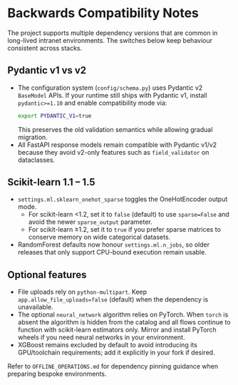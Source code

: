 # Backwards Compatibility Notes

The project supports multiple dependency versions that are common in long-lived intranet environments. The switches below keep behaviour consistent across stacks.

## Pydantic v1 vs v2

- The configuration system (`config/schema.py`) uses Pydantic v2 `BaseModel` APIs. If your runtime still ships with Pydantic v1, install `pydantic>=1.10` and enable compatibility mode via:
  ```bash
  export PYDANTIC_V1=true
  ```
  This preserves the old validation semantics while allowing gradual migration.
- All FastAPI response models remain compatible with Pydantic v1/v2 because they avoid v2-only features such as `field_validator` on dataclasses.

## Scikit-learn 1.1 – 1.5

- `settings.ml.sklearn_onehot_sparse` toggles the OneHotEncoder output mode.
  - For scikit-learn <1.2, set it to `false` (default) to use `sparse=False` and avoid the newer `sparse_output` parameter.
  - For scikit-learn ≥1.2, set it to `true` if you prefer sparse matrices to conserve memory on wide categorical datasets.
- RandomForest defaults now honour `settings.ml.n_jobs`, so older releases that only support CPU-bound execution remain usable.

## Optional features

- File uploads rely on `python-multipart`. Keep `app.allow_file_uploads=false` (default) when the dependency is unavailable.
- The optional `neural_network` algorithm relies on PyTorch. When `torch` is absent the algorithm is hidden from the catalog and all flows continue to function with scikit-learn estimators only. Mirror and install PyTorch wheels if you need neural networks in your environment.
- XGBoost remains excluded by default to avoid introducing its GPU/toolchain requirements; add it explicitly in your fork if desired.

Refer to `OFFLINE_OPERATIONS.md` for dependency pinning guidance when preparing bespoke environments.
